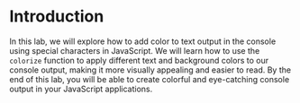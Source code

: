 # Introduction

In this lab, we will explore how to add color to text output in the console using special characters in JavaScript. We will learn how to use the `colorize` function to apply different text and background colors to our console output, making it more visually appealing and easier to read. By the end of this lab, you will be able to create colorful and eye-catching console output in your JavaScript applications.
